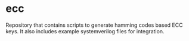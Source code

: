 # ecc
Repository that contains scripts to generate hamming codes based ECC keys. It also includes example systemverilog files for integration.
